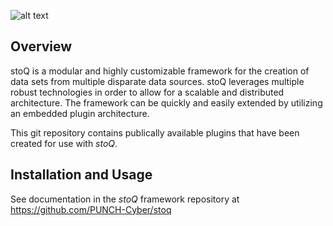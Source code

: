 
![alt text](http://stoq.punchcyber.com/i/logo_stoq_mark.png "stoQ")

## Overview

stoQ is a modular and highly customizable framework for the creation of data
sets from multiple disparate data sources. stoQ leverages multiple robust
technologies in order to allow for a scalable and distributed architecture.
The framework can be quickly and easily extended by utilizing an embedded
plugin architecture.

This git repository contains publically available plugins that have been 
created for use with *stoQ*.

## Installation and Usage

See documentation in the *stoQ* framework repository at https://github.com/PUNCH-Cyber/stoq
